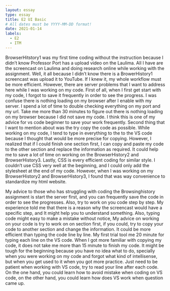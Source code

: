 ```yaml
---
layout: essay
type: essay
title: E2 UI Basic 
# All dates must be YYYY-MM-DD format!
date: 2021-01-14
labels:
  - E2 
  - ITM
---
```



BrowserHitstory1 was my first time coding without the instruction because I didn’t know Professor Port has a upload video on the Laulima. All I have are the screencast on Laulima and doing research online while working with the assignment. Well, it all because I didn’t know there is a BrowerHistory1 screencast was upload it to YouTube. If I knew it, my whole workflow must be more efficient. However, there are server problems that I want to address here while I was working on my code. First of all, when I first get start with my code, I forgot to save it frequently in order to see the progress. I was confuse there is nothing loading on my browser after I enable with my server. I spend a lot of time to double checking everything on my port and my url. Take me more than 30 minutes to figure out there is nothing loading on my browser because I did not save my code. I think this is one of my advice for vs code beginner to save your work frequently. Second thing that I want to mention about was the try copy the code as possible. While working on my code, I tend to type in everything to the to the VS code because I thought that would be more precise for copying. However, I realized that if I could finish one section first, I can copy and paste my code to the other section and replace the information as required. It could help me to save a lot of time on working on the BrowserHistory2 and BrowserHistory3. Lastly, CSS is every efficient coding for similar style. I couldn’t use CSS very well at the beginning, and I could only add the stylesheet at the end of my code. However, when I was working on my BrowserHistory2 and BrowserHistory3, I found that was way convenience to standardize my html website.

My advice to those who has struggling with coding the Browsinghistory assignment is start the server first, and you can frequently save the code in order to see the progresses. Also, try to work on you code step by step. My experience told me that there is a reason why the screencast would have a specific step, and It might help you to understand something. Also, typing code might easy to make a mistake without notice, My advice on working on your code is try to work on on section first, if you could, try to copy your code to another section and change the information. It could be more efficient than typing the code line by line. My first trial tool me 20 minute for typing each line on the VS code. When I got more familiar with copying my code, it does not take me more than 15 minute to finish my code. It might be tough for the beginning because you have no idea what to do, specially when you were working on my code and forgot what kind of intellisense, but when you get used to it when you got more practice. Just need to be patient when working with VS code, try to read your line after each code. On the one hand, you could learn how to avoid mistake when coding on VS code, on the other hand, you could learn how does VS work when question came up.
